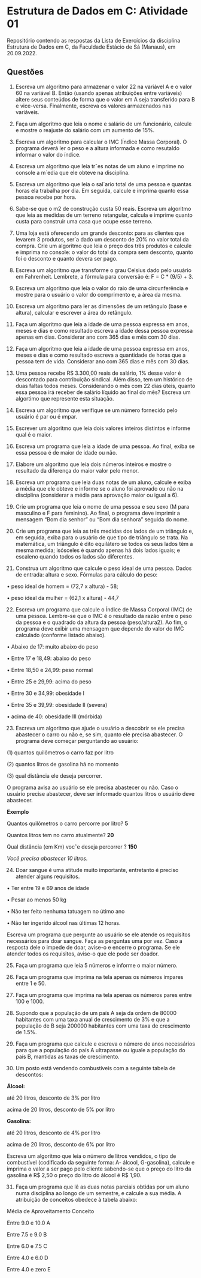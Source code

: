 # Estrutura de Dados em C: Atividade 01
Repositório contendo as respostas da Lista de Exercícios da disciplina Estrutura de Dados em C, da Faculdade Estácio de Sá (Manaus), em 20.09.2022.

## Questões

1. Escreva um algoritmo para armazenar o valor 22 na variável A e o valor 60 na variável B.
Então (usando apenas atribuições entre variáveis) altere seus conteúdos de forma que o
valor em A seja transferido para B e vice-versa. Finalmente, escreva os valores
armazenados nas variáveis.

2. Faça um algoritmo que leia o nome e salário de um funcionário, calcule e mostre o
reajuste do salário com um aumento de 15%.

3. Escreva um algoritmo para calcular o IMC (Índice Massa Corporal). O programa deverá
ler o peso e a altura informada e como resutaldo informar o valor do índice.

4. Escreva um algoritmo que leia trˆes notas de um aluno e imprime no console a m´edia que ele
obteve na disciplina.

5. Escreva um algoritmo que leia o sal´ario total de uma pessoa e quantas horas ela trabalha
por dia. Em seguida, calcule e imprima quanto essa pessoa recebe por hora.

6. Sabe-se que o m2 de construção custa 50 reais. Escreva um algoritmo que leia as medidas
de um terreno retangular, calcula e imprime quanto custa para construir uma casa que
ocupe esse terreno.

7. Uma loja está oferecendo um grande desconto: para as clientes que levarem 3
produtos, ser´a dado um desconto de 20% no valor total da compra. Crie um algoritmo
que leia o preço dos três produtos e calcule e imprima no console: o valor do total da
compra sem desconto, quanto foi o desconto e quanto devera ser pago.

8. Escreva um algoritmo que transforme o grau Celsius dado pelo usuário em
Fahrenheit. Lembrete, a fórmula para conversão é: F = C * (9/5) + 3.

9. Escreva um algoritmo que leia o valor do raio de uma circunferência e mostre para o
usuário o valor do comprimento e, a área da mesma.

10. Escreva um algoritmo para ler as dimensôes de um retângulo (base e altura), calcular e
escrever a área do retângulo.

11. Faça um algoritmo que leia a idade de uma pessoa expressa em anos, meses e dias e
como resultado escreva a idade dessa pessoa expressa apenas em dias. Considerar
ano com 365 dias e mês com 30 dias.

12. Faça um algoritmo que leia a idade de uma pessoa expressa em anos, meses e dias e
como resultado escreva a quantidade de horas que a pessoa tem de vida. Considerar
ano com 365 dias e mês com 30 dias.

13. Uma pessoa recebe RS 3.300,00 reais de salário, 1% desse valor é descontado
para contribuição sindical. Além disso, tem um histórico de duas faltas todos meses.
Considerando o mês com 22 dias úteis, quanto essa pessoa irá receber de salário
líquido ao final do mês? Escreva um algortimo que represente esta situação.

14. Escreva um algoritmo que verifique se um número fornecido pelo usuário é par ou é
ımpar.

15. Escrever um algoritmo que leia dois valores inteiros distintos e informe qual é o maior.

16. Escreva um programa que leia a idade de uma pessoa. Ao final, exiba se essa pessoa é
de maior de idade ou não.

17. Elabore um algoritmo que leia dois números inteiros e mostre o resultado da
diferença do maior valor pelo menor.

18. Escreva um programa que leia duas notas de um aluno, calcule e exiba a média que ele
obteve e informe se o aluno foi aprovado ou não na disciplina (considerar a média para
aprovação maior ou igual a 6).

19. Crie um programa que leia o nome de uma pessoa e seu sexo (M para masculino e F
para feminino). Ao final, o programa deve imprimir a mensagem “Bom dia senhor” ou
“Bom dia senhora” seguida do nome.

20. Crie um programa que leia as três medidas dos lados de um triângulo e, em
seguida, exiba para o usuário de que tipo de triângulo se trata. Na matemática, um
triângulo é dito equilátero se todos os seus lados têm a mesma medida; isósceles
é quando apenas há dois lados iguais; e escaleno quando todos os lados são
diferentes.

21. Construa um algoritmo que calcule o peso ideal de uma pessoa. Dados de entrada:
altura e sexo. Fórmulas para cálculo do peso:

• peso ideal de homem = (72,7 x altura) - 58;

• peso ideal da mulher = (62,1 x altura) - 44,7

22. Escreva um programa que calcule o Índice de Massa Corporal (IMC) de uma pessoa.
Lembre-se que o IMC é o resultado da razão entre o peso da pessoa e o quadrado da
altura da pessoa (peso/altura2). Ao fim, o programa deve exibir uma mensagem que
depende do valor do IMC calculado (conforme listado abaixo).

• Abaixo de 17: muito abaixo do peso

• Entre 17 e 18,49: abaixo do peso

• Entre 18,50 e 24,99: peso normal

• Entre 25 e 29,99: acima do peso

• Entre 30 e 34,99: obesidade I

• Entre 35 e 39,99: obesidade II (severa)

• acima de 40: obesidade III (mórbida)

23. Escreva um algoritmo que ajude o usuário a descobrir se ele precisa abastecer o carro
ou não e, se sim, quanto ele precisa abastecer. O programa deve começar
perguntando ao usuário:

(1) quantos quilômetros o carro faz por litro

(2) quantos litros de gasolina há no momento

(3) qual distância ele deseja percorrer.

O programa avisa ao usuário se ele precisa abastecer ou não. Caso o usuário precise
abastecer, deve ser informado quantos litros o usuário deve abastecer.

**Exemplo**

Quantos quilômetros o carro percorre por litro? **5**

Quantos litros tem no carro atualmente? **20**

Qual distância (em Km) vocˆe deseja percorrer ? **150**

*Você precisa abastecer 10 litros.*

24. Doar sangue é uma atitude muito importante, entretanto é preciso atender alguns
requisitos.

• Ter entre 19 e 69 anos de idade

• Pesar ao menos 50 kg

• Não ter feito nenhuma tatuagem no útimo ano

• Não ter ingerido álcool nas últimas 12 horas.

Escreva um programa que pergunte ao usuário se ele atende os requisitos necessários
para doar sangue. Faça as perguntas uma por vez. Caso a resposta dele o impede de doar,
avise-o e encerre o programa. Se ele atender todos os requisitos, avise-o que ele pode ser
doador.

25. Faça um programa que leia 5 números e informe o maior número.

26. Faça um programa que imprima na tela apenas os números ímpares entre 1 e 50.

27. Faça um programa que imprima na tela apenas os números pares entre 100 e 1000.

28. Supondo que a população de um país A seja da ordem de 80000 habitantes com uma
taxa anual de crescimento de 3% e que a população de B seja 200000 habitantes com
uma taxa de crescimento de 1.5%.

29. Faça um programa que calcule e escreva o número de anos necessários para que a
população do país A ultrapasse ou iguale a população do país B, mantidas as taxas de
crescimento.

30. Um posto está vendendo combustíveis com a seguinte tabela de descontos:

**Álcool:**

até 20 litros, desconto de 3% por litro

acima de 20 litros, desconto de 5% por litro

**Gasolina:**

até 20 litros, desconto de 4% por litro

acima de 20 litros, desconto de 6% por litro

Escreva um algoritmo que leia o número de litros vendidos, o tipo de combustível
(codificado da seguinte forma: A- álcool, G-gasolina), calcule e imprima o valor a ser
pago pelo cliente sabendo-se que o preço do litro da gasolina é R$ 2,50 o preço do litro
do álcool é R$ 1,90.

31. Faça um programa que lê as duas notas parciais obtidas por um aluno numa disciplina
ao longo de um semestre, e calcule a sua média. A atribuição de conceitos obedece à
tabela abaixo:

Média de Aproveitamento Conceito

Entre 9.0 e 10.0    A

Entre 7.5 e 9.0   B

Entre 6.0 e 7.5   C

Entre 4.0 e 6.0   D

Entre 4.0 e zero    E
